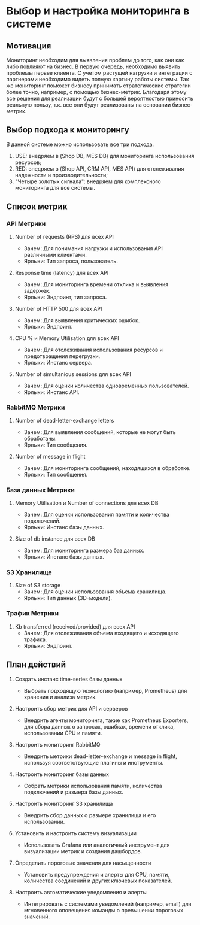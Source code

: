 # Выбор и настройка мониторинга в системе

## Мотивация

Мониторинг необходим для выявления проблем до того, как они как либо повлияют на бизнес. В первую очередь, необходимо выявить проблемы первее клиента. С учетом растущей нагрузки и интеграции с партнерами необходимо видеть полную картину работы системы. Так же мониторинг поможет бизнесу принимать стратегические стратегии более точно, например, с помощью бизнес-метрик. Благодаря этому все решения для реализации будут с большей вероятностью приносить реальную пользу, т.к. все они будут реализованы на основании бизнес-метрик.

## Выбор подхода к мониторингу

В данной системе можно использовать все три подхода.

1. USE: внедряем в (Shop DB, MES DB) для мониторинга использования ресурсов;
2. RED: внедряем в (Shop API, CRM API, MES API) для отслеживания надежности и производительности;
3. "Четыре золотых сигнала": внедряем для комплексного мониторинга для все системы.

## Список метрик

### API Метрики

1. Number of requests (RPS) для всех API
   - Зачем: Для понимания нагрузки и использования API различными клиентами.
   - Ярлыки: Тип запроса, пользователь.

2. Response time (latency) для всех API
   - Зачем: Для мониторинга времени отклика и выявления задержек.
   - Ярлыки: Эндпоинт, тип запроса.

3. Number of HTTP 500 для всех API
   - Зачем: Для выявления критических ошибок.
   - Ярлыки: Эндпоинт.

4. CPU % и Memory Utilisation для всех API
   - Зачем: Для отслеживания использования ресурсов и предотвращения перегрузки.
   - Ярлыки: Инстанс сервера.

5. Number of simultanious sessions для всех API
   - Зачем: Для оценки количества одновременных пользователей.
   - Ярлыки: Инстанс API.

### RabbitMQ Метрики

1. Number of dead-letter-exchange letters
   - Зачем: Для выявления сообщений, которые не могут быть обработаны.
   - Ярлыки: Тип сообщения.

2. Number of message in flight
   - Зачем: Для мониторинга сообщений, находящихся в обработке.
   - Ярлыки: Тип сообщения.

### База данных Метрики

1. Memory Utilisation и Number of connections для всех DB
   - Зачем: Для оценки использования памяти и количества подключений.
   - Ярлыки: Инстанс базы данных.

2. Size of db instance для всех DB
   - Зачем: Для мониторинга размера баз данных.
   - Ярлыки: Инстанс базы данных.

### S3 Хранилище

1. Size of S3 storage
    - Зачем: Для оценки использования объема хранилища.
    - Ярлыки: Тип данных (3D-модели).

### Трафик Метрики

1. Kb transferred (received/provided) для всех API
    - Зачем: Для отслеживания объема входящего и исходящего трафика.
    - Ярлыки: Эндпоинт.

## План действий

1. Создать инстанс time-series базы данных
   - Выбрать подходящую технологию (например, Prometheus) для хранения и анализа метрик.

2. Настроить сбор метрик для API и серверов
   - Внедрить агенты мониторинга, такие как Prometheus Exporters, для сбора данных о запросах, ошибках, времени отклика, использовании CPU и памяти.

3. Настроить мониторинг RabbitMQ
   - Внедрить метрики dead-letter-exchange и message in flight, используя соответствующие плагины и инструменты.

4. Настроить мониторинг базы данных
   - Собрать метрики использования памяти, количества подключений и размера базы данных.

5. Настроить мониторинг S3 хранилища
   - Внедрить сбор данных о размере хранилища и его использовании.

6. Установить и настроить систему визуализации
   - Использовать Grafana или аналогичный инструмент для визуализации метрик и создания дашбордов.

7. Определить пороговые значения для насыщенности
   - Установить предупреждения и алерты для CPU, памяти, количества соединений и других ключевых показателей.

8. Настроить автоматические уведомления и алерты
   - Интегрировать с системами уведомлений (например, email) для мгновенного оповещения команды о превышении пороговых значений.